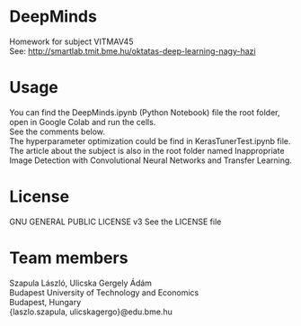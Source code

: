 # DeepMinds
Homework for subject VITMAV45\
See: http://smartlab.tmit.bme.hu/oktatas-deep-learning-nagy-hazi

# Usage
You can find the DeepMinds.ipynb (Python Notebook) file the root folder, open in Google Colab and run the cells.\
See the comments below.\
The hyperparameter optimization could be find in KerasTunerTest.ipynb file.\
The article about the subject is also in the root folder named Inappropriate Image Detection with Convolutional Neural Networks and Transfer Learning.

# License
GNU GENERAL PUBLIC LICENSE v3 
See the LICENSE file

# Team members
Szapula László, Ulicska Gergely Ádám\
Budapest University of Technology and Economics\
Budapest, Hungary\
{laszlo.szapula, ulicskagergo}@edu.bme.hu
